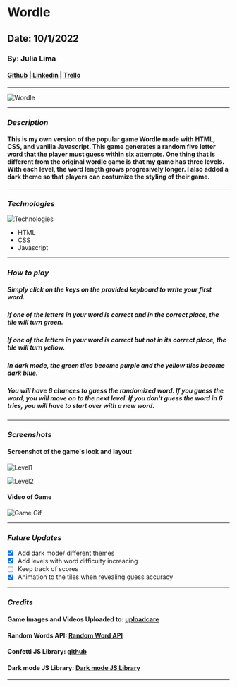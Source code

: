# Wordle

## Date: 10/1/2022

### By: Julia Lima

#### [Github](https://github.com/julialima08) | [Linkedin](https://www.linkedin.com/in/julia-lima-279697249/) | [Trello](https://trello.com/b/qMkhhrme/wordle-julia-lima)

---

![Wordle](https://thenetick.co.ke/storage/2022/01/wordle.png)

---

### **_Description_**

#### This is my own version of the popular game Wordle made with HTML, CSS, and vanilla Javascript. This game generates a random five letter word that the player must guess within six attempts. One thing that is different from the original wordle game is that my game has three levels. With each level, the word length grows progresively longer. I also added a dark theme so that players can costumize the styling of their game.

---

### **_Technologies_**

![Technologies](https://p92.hu/binaries/content/gallery/p92website/technologies/htmlcssjs-details.png)

- HTML
- CSS
- Javascript

---

### **_How to play_**

##### Simply click on the keys on the provided keyboard to write your first word.

##### If one of the letters in your word is correct and in the correct place, the tile will turn green.

##### If one of the letters in your word is correct but not in its correct place, the tile will turn yellow.

##### In dark mode, the green tiles become purple and the yellow tiles become dark blue.

##### You will have 6 chances to guess the randomized word. If you guess the word, you will move on to the next level. If you don't guess the word in 6 tries, you will have to start over with a new word.

---

### **_Screenshots_**

#### Screenshot of the game's look and layout

![Level1](https://ucarecdn.com/474b179a-e59e-41fe-a334-9423866034a3/)

![Level2](https://ucarecdn.com/362f5d48-4d89-4982-bbd5-9f97b0b4d43f/)

#### Video of Game

![Game Gif](https://ucarecdn.com/cdebf3fd-a73d-4a48-9673-6d700a419989/)

---

### **_Future Updates_**

- [x] Add dark mode/ different themes
- [x] Add levels with word difficulty increacing
- [ ] Keep track of scores
- [x] Animation to the tiles when revealing guess accuracy

---

### **_Credits_**

#### Game Images and Videos Uploaded to: [uploadcare](uploadcare.com)

#### Random Words API: [Random Word API](http://random-word-api.herokuapp.com/home)

#### Confetti JS Library: [github](https://github.com/Agezao/confetti-js)

#### Dark mode JS Library: [Dark mode JS Library](https://darkmodejs.learn.uno/)

---
